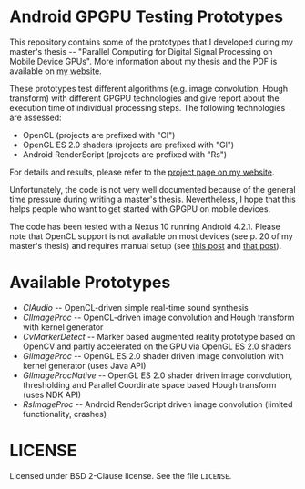 # Android GPGPU Testing Prototypes

This repository contains some of the prototypes that I developed during my master's thesis -- "Parallel Computing for Digital Signal Processing on Mobile Device GPUs". More information about my thesis and the PDF is available on [my website](http://mkonrad.net/projects/mastersthesis_mobile_gpgpu.html).

These prototypes test different algorithms (e.g. image convolution, Hough transform) with different GPGPU technologies and give report about the execution time of individual processing steps. The following technologies are assessed:

* OpenCL (projects are prefixed with "Cl")
* OpenGL ES 2.0 shaders (projects are prefixed with "Gl")
* Android RenderScript (projects are prefixed with "Rs")

For details and results, please refer to the [project page on my website](http://mkonrad.net/projects/mastersthesis_mobile_gpgpu.html).

Unfortunately, the code is not very well documented because of the general time pressure during writing a master's thesis. Nevertheless, I hope that this helps people who want to get started with GPGPU on mobile devices.

The code has been tested with a Nexus 10 running Android 4.2.1. Please note that OpenCL support is not available on most devices (see p. 20 of my master's thesis) and requires manual setup (see [this post](http://sweetpea.tentacle.net/blog/opencl-on-nexus-4/) and [that post](http://www.openclblog.com/2013/02/opencl-on-nexus-10-part-1.html)).

# Available Prototypes

* *ClAudio* -- OpenCL-driven simple real-time sound synthesis
* *ClImageProc* -- OpenCL-driven image convolution and Hough transform with kernel generator
* *CvMarkerDetect* -- Marker based augmented reality prototype based on OpenCV and partly accelerated on the GPU via OpenGL ES 2.0 shaders
* *GlImageProc* -- OpenGL ES 2.0 shader driven image convolution with kernel generator (uses Java API)
* *GlImageProcNative* -- OpenGL ES 2.0 shader driven image convolution, thresholding and Parallel Coordinate space based Hough transform (uses NDK API)
* *RsImageProc* -- Android RenderScript driven image convolution (limited functionality, crashes)

# LICENSE

Licensed under BSD 2-Clause license. See the file `LICENSE`.
